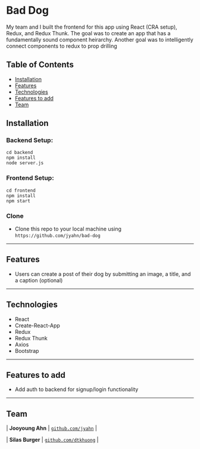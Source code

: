 # Bad Dog 

My team and I built the frontend for this app using React (CRA setup), Redux, and Redux Thunk. The goal was to create an app that has a fundamentally sound component heirarchy. Another goal was to intelligently connect components to redux to prop drilling

## Table of Contents

- [Installation](#installation)
- [Features](#features)
- [Technologies](#technologies)
- [Features to add](#features-to-add)
- [Team](#team)

## Installation
### Backend Setup:  

```shell
cd backend
npm install
node server.js
```


### Frontend Setup:

```shell
cd frontend
npm install
npm start
```

### Clone

- Clone this repo to your local machine using `https://github.com/jyahn/bad-dog`

---

## Features

- Users can create a post of their dog by submitting an image, a title, and a caption (optional)

---

## Technologies

- React
- Create-React-App
- Redux 
- Redux Thunk
- Axios 
- Bootstrap

--- 

## Features to add

- Add auth to backend for signup/login functionality

---

## Team

| **Jooyoung Ahn**
| <a href="https://github.com/jyahn" target="_blank">`github.com/jyahn`</a> | 

| **Silas Burger**
| <a href="https://github.com/dtkhuong" target="_blank">`github.com/dtkhuong`</a> | 


